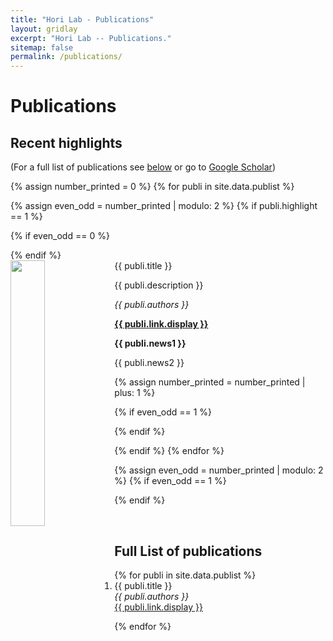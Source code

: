 ```yaml
---
title: "Hori Lab - Publications"
layout: gridlay
excerpt: "Hori Lab -- Publications."
sitemap: false
permalink: /publications/
---
```



# Publications

## Recent highlights

(For a full list of publications see [below](#full-list-of-publications) or go to [Google Scholar](https://scholar.google.com/citations?user=Je_SISQAAAAJ))

{% assign number_printed = 0 %}
{% for publi in site.data.publist %}

{% assign even_odd = number_printed | modulo: 2 %}
{% if publi.highlight == 1 %}

{% if even_odd == 0 %}
<div class="row">
{% endif %}

<div class="col-sm-6 clearfix">
 <div class="well">
  <pubtit>{{ publi.title }}</pubtit>
  <img src="{{ site.url }}{{ site.baseurl }}/images/pubpic/{{ publi.image }}" class="img-responsive" width="33%" style="float: left" />
  <p>{{ publi.description }}</p>
  <p><em>{{ publi.authors }}</em></p>
  <p><strong><a href="{{ publi.link.url }}">{{ publi.link.display }}</a></strong></p>
  <p class="text-danger"><strong> {{ publi.news1 }}</strong></p>
  <p> {{ publi.news2 }}</p>
 </div>
</div>

{% assign number_printed = number_printed | plus: 1 %}

{% if even_odd == 1 %}
</div>
{% endif %}

{% endif %}
{% endfor %}

{% assign even_odd = number_printed | modulo: 2 %}
{% if even_odd == 1 %}
</div>
{% endif %}

<p> &nbsp; </p>

<!--
## Patents
-->

## Full List of publications

<ol>
{% for publi in site.data.publist %}

  <li>
  {{ publi.title }} <br />
  <em> {{ publi.authors }} </em><br />
  <a href="{{ publi.link.url }}">{{ publi.link.display }}</a>
  </li>

{% endfor %}
</ol>
